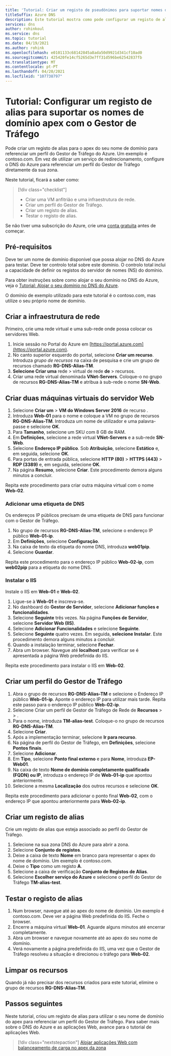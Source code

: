 ```yaml
---
title: 'Tutorial: Criar um registo de pseudónimos para suportar nomes de ápice de domínio - Traffic Manager'
titleSuffix: Azure DNS
description: Este tutorial mostra como pode configurar um registo de alias do DNS do Azure para suportar os nomes de domínio apex com o Gestor de Tráfego.
services: dns
author: rohinkoul
ms.service: dns
ms.topic: tutorial
ms.date: 04/19/2021
ms.author: rohink
ms.openlocfilehash: e0101133c68142845a8ada50d9921d341cf10ad0
ms.sourcegitcommit: 425420fe14cf5265d3e7ff31d596be62542837fb
ms.translationtype: MT
ms.contentlocale: pt-PT
ms.lasthandoff: 04/20/2021
ms.locfileid: "107738797"
---
```

# <a name="tutorial-configure-an-alias-record-to-support-apex-domain-names-with-traffic-manager"></a>Tutorial: Configurar um registo de alias para suportar os nomes de domínio apex com o Gestor de Tráfego 

Pode criar um registo de alias para o apex do seu nome de domínio para referenciar um perfil do Gestor de Tráfego do Azure. Um exemplo é contoso.com. Em vez de utilizar um serviço de redirecionamento, configure o DNS do Azure para referenciar um perfil do Gestor de Tráfego diretamente da sua zona. 

Neste tutorial, ficará a saber como:

> [!div class="checklist"]
> * Criar uma VM anfitrião e uma infraestrutura de rede.
> * Criar um perfil do Gestor de Tráfego.
> * Criar um registo de alias.
> * Testar o registo de alias.

Se não tiver uma subscrição do Azure, crie uma [conta gratuita](https://azure.microsoft.com/free/?WT.mc_id=A261C142F) antes de começar.

## <a name="prerequisites"></a>Pré-requisitos
Deve ter um nome de domínio disponível que possa alojar no DNS do Azure para testar. Deve ter controlo total sobre este domínio. O controlo total inclui a capacidade de definir os registos do servidor de nomes (NS) do domínio.

Para obter instruções sobre como alojar o seu domínio no DNS do Azure, veja o [Tutorial: Alojar o seu domínio no DNS do Azure](dns-delegate-domain-azure-dns.md).

O domínio de exemplo utilizado para este tutorial é o contoso.com, mas utilize o seu próprio nome de domínio.

## <a name="create-the-network-infrastructure"></a>Criar a infraestrutura de rede

Primeiro, crie uma rede virtual e uma sub-rede onde possa colocar os servidores Web.

1. Inicie sessão no Portal do Azure em [https://portal.azure.com](https://portal.azure.com).
2. No canto superior esquerdo do portal, selecione **Criar um recurso**. Introduza *grupo de recursos* na caixa de pesquisa e crie um grupo de recursos chamado **RG-DNS-Alias-TM**.
3. **Selecione Criar uma** rede  >  virtual de rede **de**  >  recursos.
4. Criar uma rede virtual denominada **VNet-Servers**. Coloque-o no grupo de recursos **RG-DNS-Alias-TM** e atribua à sub-rede o nome **SN-Web**.

## <a name="create-two-web-server-virtual-machines"></a>Criar duas máquinas virtuais do servidor Web

1. Selecione **Criar um**  >  **VM do Windows Server 2016** de recurso .
2. Introduza **Web-01** para o nome e coloque a VM no grupo de recursos **RG-DNS-Alias-TM**. Introduza um nome de utilizador e uma palavra-passe e selecione **OK**.
3. Para **Tamanho**, selecione um SKU com 8 GB de RAM.
4. Em **Definições**, selecione a rede virtual **VNet-Servers** e a sub-rede **SN-Web**.
5. Selecione **Endereço IP público**. Sob **Atribuição**, selecione **Estático** e, em seguida, selecione **OK**.
6. Para portas de entrada pública, selecione **HTTP (80)**  >  **HTTPS (443)**  >  **RDP (3389)** e, em seguida, selecione **OK**.
7. Na página **Resumo**, selecione **Criar**. Este procedimento demora alguns minutos a concluir.

Repita este procedimento para criar outra máquina virtual com o nome **Web-02**.

### <a name="add-a-dns-label"></a>Adicionar uma etiqueta de DNS

Os endereços IP públicos precisam de uma etiqueta de DNS para funcionar com o Gestor de Tráfego.
1. No grupo de recursos **RG-DNS-Alias-TM**, selecione o endereço IP público **Web-01-ip**.
2. Em **Definições**, selecione **Configuração**.
3. Na caixa de texto da etiqueta do nome DNS, introduza **web01pip**.
4. Selecione **Guardar**.

Repita este procedimento para o endereço IP público **Web-02-ip**, com **web02pip** para a etiqueta do nome DNS.

### <a name="install-iis"></a>Instalar o IIS

Instale o IIS em **Web-01** e **Web-02**.

1. Ligue-se à **Web-01** e inscreva-se.
2. No dashboard do **Gestor de Servidor**, selecione **Adicionar funções e funcionalidades**.
3. Selecione **Seguinte** três vezes. Na página **Funções de Servidor**, selecione **Servidor Web (IIS)**.
4. Selecione **Adicionar Funcionalidades** e selecione **Seguinte**.
5. Selecione **Seguinte** quatro vezes. Em seguida, **selecione Instalar**. Este procedimento demora alguns minutos a concluir.
6. Quando a instalação terminar, selecione **Fechar**.
7. Abra um browser. Navegue até **localhost** para verificar se é apresentada a página Web predefinida do IIS.

Repita este procedimento para instalar o IIS em **Web-02**.


## <a name="create-a-traffic-manager-profile"></a>Criar um perfil do Gestor de Tráfego

1. Abra o grupo de recursos **RG-DNS-Alias-TM** e selecione o Endereço IP público **Web-01-ip**. Aponte o endereço IP para utilizar mais tarde. Repita este passo para o endereço IP público **Web-02-ip**.
1. Selecione Criar um perfil de Gestor de Tráfego de Rede de **Recursos**  >    >  .
2. Para o nome, introduza **TM-alias-test**. Coloque-o no grupo de recursos **RG-DNS-Alias-TM**.
3. Selecione **Criar**.
4. Após a implementação terminar, selecione **Ir para recurso**.
5. Na página de perfil do Gestor de Tráfego, em **Definições**, selecione **Pontos finais**.
6. Selecione **Adicionar**.
7. Em **Tipo**, selecione **Ponto final externo** e para **Nome**, introduza **EP-Web01**.
8. Na caixa de texto **Nome de domínio completamente qualificado (FQDN) ou IP**, introduza o endereço IP de **Web-01-ip** que apontou anteriormente.
9. Selecione a mesma **Localização** dos outros recursos e selecione **OK**.

Repita este procedimento para adicionar o ponto final **Web-02**, com o endereço IP que apontou anteriormente para **Web-02-ip**.

## <a name="create-an-alias-record"></a>Criar um registo de alias

Crie um registo de alias que esteja associado ao perfil do Gestor de Tráfego.

1. Selecione na sua zona DNS do Azure para abrir a zona.
2. Selecione **Conjunto de registos**.
3. Deixe a caixa de texto **Nome** em branco para representar o apex do nome de domínio. Um exemplo é contoso.com.
4. Deixe o **Tipo** como um registo **A**.
5. Selecione a caixa de verificação **Conjunto de Registos de Alias**.
6. Selecione **Escolher serviço do Azure** e selecione o perfil do Gestor de Tráfego **TM-alias-test**.

## <a name="test-the-alias-record"></a>Testar o registo de alias

1. Num browser, navegue até ao apex do nome de domínio. Um exemplo é contoso.com. Deve ver a página Web predefinida do IIS. Feche o browser.
2. Encerre a máquina virtual **Web-01**. Aguarde alguns minutos até encerrar completamente.
3. Abra um browser e navegue novamente até ao apex do seu nome de domínio.
4. Verá novamente a página predefinida do IIS, uma vez que o Gestor de Tráfego resolveu a situação e direcionou o tráfego para **Web-02**.

## <a name="clean-up-resources"></a>Limpar os recursos

Quando já não precisar dos recursos criados para este tutorial, elimine o grupo de recursos **RG-DNS-Alias-TM**.

## <a name="next-steps"></a>Passos seguintes

Neste tutorial, criou um registo de alias para utilizar o seu nome de domínio do apex para referenciar um perfil do Gestor de Tráfego. Para saber mais sobre o DNS do Azure e as aplicações Web, avance para o tutorial de aplicações Web.

> [!div class="nextstepaction"]
> [Alojar aplicações Web com balanceamento de carga no apex da zona](./dns-alias-appservice.md)
